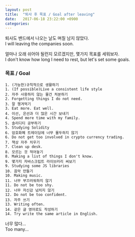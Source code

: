 ```yaml
---
layout: post
title:  "퇴사 후 목표 / Goal after leaving"
date:   2017-06-18 23:22:00 +0900
categories: 
---
```


퇴사도 밴드에서 나오는 날도 며칠 남지 않았다.  
I will leaving the companies soon.

얼마나 오래 쉬어야 될런지 모르겠지만, 몇가지 목표를 세워보자.  
I don't know how long I need to rest, but let's set some goals.  

### 목표 / Goal
    1. (가능한)규칙적으로 생활하기 
    1. (If possible)Live a consistent life style
    2. 자주 사용하지 않는 물건 처분하기
    2. Forgetting things I do not need.
    3. 잘 챙겨먹기
    3. Eat more. Eat well.
    4. 이선, 은선과 더 많은 시간 보내기
    4. Spend more time with my family.
    5. 솔리디티 공부하기
    5. Studying Solidity 
    6. 암호화폐 트레이딩에 너무 몰두하지 않기
    6. Do not get too involved in crypto currency trading.
    7. 책상 자주 치우기
    7. Clean up desk.
    8. 모르는 것 적어놓기
    8. Making a list of things I don't know.
    9. 몇가지 자바스크립트 라이브러리 써보기
    9. Studying some JS libraries
    10. 음악 만들기
    10. Making music.
    11. 너무 부끄러워하지 않기
    11. Do not be too shy.
    12. 너무 자신감 넘치지 않기
    12. Do not be too confident.
    13. 자주 쓰기
    13. Writing often.
    14. 같은 글 영어로도 작성하기
    14. Try write the same article in English.

너무 많다...  
Too many...

